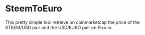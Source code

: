 # SteemToEuro

This pretty simple tool retrieve on coinmarketcap the price of the STEEM/USD pair and the USD/EURO pair on Fixo.io.
